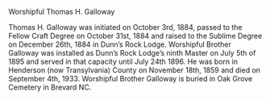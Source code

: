 Worshipful Thomas H. Galloway


Thomas H. Galloway was initiated on October 3rd, 1884, passed to the Fellow Craft Degree on October 31st, 1884 and raised to the Sublime Degree on December 26th, 1884 in Dunn’s Rock Lodge. Worshipful Brother Galloway was installed as Dunn’s Rock Lodge’s ninth Master on July 5th of 1895 and served in that capacity until July 24th 1896. He was born in Henderson (now Transylvania) County on November 18th, 1859 and died on September 4th, 1933. Worshipful Brother Galloway is buried in Oak Grove Cemetery in Brevard NC.
